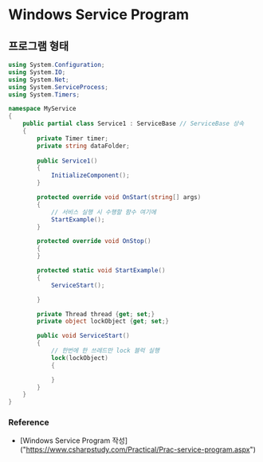 # Windows Service Program

## 프로그램 형태
```C#
using System.Configuration;
using System.IO;
using System.Net;
using System.ServiceProcess;
using System.Timers;

namespace MyService
{
    public partial class Service1 : ServiceBase // ServiceBase 상속
    {
        private Timer timer;
        private string dataFolder;
       
        public Service1() 
        {
            InitializeComponent();
        }

        protected override void OnStart(string[] args)
        {
            // 서비스 실행 시 수행할 함수 여기에
            StartExample();
        }

        protected override void OnStop()
        {
        }

        protected static void StartExample() 
        {
            ServiceStart();

        }

        private Thread thread {get; set;}
        private object lockObject {get; set;}

        public void ServiceStart() 
        {
            // 한번에 한 쓰레드만 lock 블럭 실행
            lock(lockObject) 
            {

            }
        }
    }
}
```

### Reference
* [Windows Service Program 작성] ("https://www.csharpstudy.com/Practical/Prac-service-program.aspx")